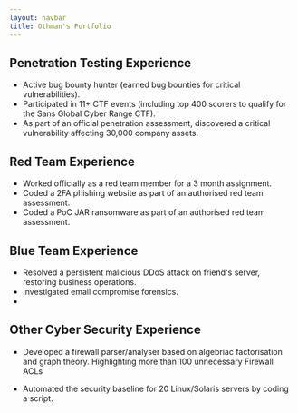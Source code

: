 ```yaml
---
layout: navbar
title: Othman's Portfolio
---
```



## Penetration Testing Experience

* Active bug bounty hunter (earned bug bounties for critical vulnerabilities).
* Participated in 11+ CTF events (including top 400 scorers to qualify for the Sans Global Cyber Range CTF).
* As part of an official penetration assessment, discovered a critical vulnerability affecting 30,000 company assets.


## Red Team Experience

* Worked officially as a red team member for a 3 month assignment.
* Coded a 2FA phishing website as part of an authorised red team assessment.
* Coded a PoC JAR ransomware as part of an authorised red team assessment.


## Blue Team Experience

* Resolved a persistent malicious DDoS attack on friend's server, restoring business operations.
* Investigated email compromise forensics.
* 


## Other Cyber Security Experience

* Developed a firewall parser/analyser based on algebriac factorisation and graph theory.
Highlighting more than 100 unnecessary Firewall ACLs

* Automated the security baseline for 20 Linux/Solaris servers by coding a script.

